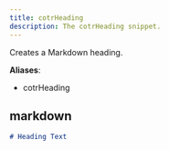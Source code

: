 ```yaml
---
title: cotrHeading
description: The cotrHeading snippet.
---
```


Creates a Markdown heading.

**Aliases**:
- cotrHeading

## markdown
```markdown
# Heading Text
```

